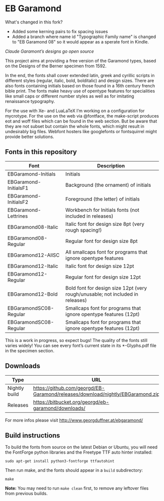 # EB Garamond

What's changed in this fork?

* Added some kerning pairs to fix spacing issues
* Added a branch where name id "Typographic Family name" is changed to "EB Garamond 08" so it would appear as a sperate font in Kindle.

*Claude Garamont’s designs go open source*

This project aims at providing a free version of the Garamond types, based on the Designs of the Berner specimen from 1592.

In the end, the fonts shall cover extended latin, greek and cyrillic scripts in different styles (regular, italic, bold, bolditalic) and design sizes. There are also fonts containing initials based on those found in a 16th century french bible print. The fonts make heavy use of opentype features for specialities like small caps or different number styles as well as for imitating renaissance typography.

For the use with Xe- and LuaLaTeX I’m working on a configuration for mycrotype. For the use on the web via @fontface, the make-script produces eot and woff files which can be found in the web section. But be aware that they are not subset but contain the whole fonts, which might result in undesirably big files. Webfont hosters like googlefonts or fontsquirrel might provide better solutions.

## Fonts in this repository

| Font | Description |
|------|-------------|
| EBGaramond-Initials | Initials
| EBGaramond-InitialsF1 | Background (the ornament) of initials
| EBGaramond-InitialsF2 | Foreground (the letter) of initials
| EBGaramond-Lettrines | Workbench for Initials fonts (not included in releases)
| EBGaramond08-Italic | Italic font for design size 8pt (very rough spacing!)
| EBGaramond08-Regular | Regular font for design size 8pt
| EBGaramond12-AllSC | All smallcaps font for programs that ignore opentype features
| EBGaramond12-Italic | Italic font for design size 12pt
| EBGaramond12-Regular | Regular font for design size 12pt
| EBGaramond12-Bold | Bold font for design size 12pt (very rough/unusable; not included in releases)
| EBGaramondSC08-Regular | Smallcaps font for programs that ignore opentype features (12pt)
| EBGaramondSC08-Regular | Smallcaps font for programs that ignore opentype features (12pt)


This is a work in progress, so expect bugs! The quality of the fonts still varies widely! You can see every font’s current state in its *-Glyphs.pdf file in the specimen section.

## Downloads

| Type | URL |
|------|-----|
| Nightly build | https://github.com/georgd/EB-Garamond/releases/download/nightly/EBGaramond.zip |
| Releases | https://bitbucket.org/georgd/eb-garamond/downloads/ |

For more infos please visit http://www.georgduffner.at/ebgaramond/

## Build instructions

To build the fonts from source on the latest Debian or Ubuntu, you will need the FontForge python libraries and the Freetype TTF auto hinter installed:
```
sudo apt-get install python3-fontforge ttfautohint
```

Then run make, and the fonts should appear in a `build` subdirectory:
```
make
```

**Note:** You may need to run `make clean` first, to remove any leftover files from previous builds.

